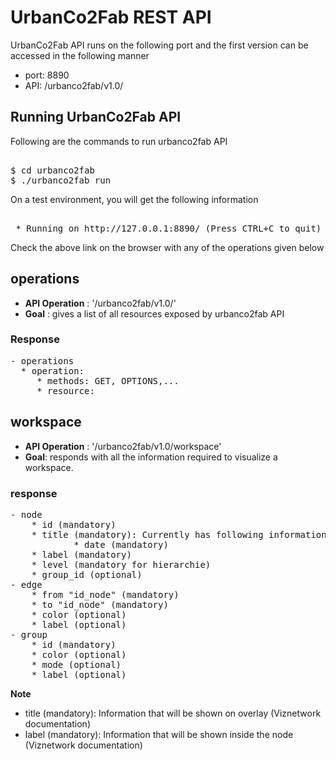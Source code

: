 # UrbanCo2Fab REST API
UrbanCo2Fab API runs on the following port and the first version can be accessed in the following manner

* port: 8890
* API: /urbanco2fab/v1.0/ 

## Running UrbanCo2Fab API
Following are the commands to run urbanco2fab API
<pre> 
$ cd urbanco2fab
$ ./urbanco2fab run
</pre> 

On a test environment, you will get the following information
<pre> 
 * Running on http://127.0.0.1:8890/ (Press CTRL+C to quit)
</pre> 

Check the above link on the browser with any of the operations given below

## operations
* **API Operation** : '/urbanco2fab/v1.0/'
* **Goal** : gives a list of all resources exposed by urbanco2fab API
### Response
<pre>
- operations
  * operation:
     * methods: GET, OPTIONS,...
     * resource:
</pre>

## workspace
* **API Operation** : '/urbanco2fab/v1.0/workspace'
* **Goal**: responds with all the information required to visualize a workspace.
### response
<pre>
- node
	* id (mandatory)
    * title (mandatory): Currently has following information
            * date (mandatory)
	* label (mandatory)
	* level (mandatory for hierarchie)
	* group_id (optional)
- edge
	* from "id_node" (mandatory)
	* to "id_node" (mandatory)
	* color (optional)
	* label (optional)
- group
	* id (mandatory)
	* color (optional)
	* mode (optional)
	* label (optional) 
</pre>

**Note**

* title (mandatory): Information that will be shown on overlay (Viznetwork documentation)
* label (mandatory): Information that will be shown inside the node (Viznetwork documentation)

